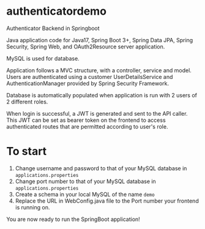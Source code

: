 # authenticatordemo
Authenticator Backend in Springboot

Java application code for Java17, Spring Boot 3+, Spring Data JPA, Spring Security, Spring Web, and OAuth2Resource server application.

MySQL is used for database.

Application follows a MVC structure, with a controller, service and model. Users are authenticated using a customer UserDetailsService and AuthenticationManager provided by Spring Security Framework.

Database is automatically populated when application is run with 2 users of 2 different roles.

When login is successful, a JWT is generated and sent to the API caller. This JWT can be set as bearer token on the frontend to access authenticated routes that are permitted
according to user's role.

# To start
1. Change username and password to that of your MySQL database in `applications.properties`
2. Change port number to that of your MySQL database in `applications.properties`
3. Create a schema in your local MySQL of the name `demo`
4. Replace the URL in WebConfig.java file to the Port number your frontend is running on.

You are now ready to run the SpringBoot application!
